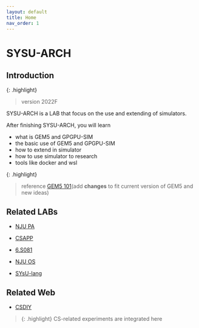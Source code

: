 ```yaml
---
layout: default
title: Home
nav_order: 1
---
```


# SYSU-ARCH

## Introduction

{: .highlight}
> version 2022F

SYSU-ARCH is a LAB that focus on the use and extending of simulators.

After finishing SYSU-ARCH, you will learn
- what is GEM5 and GPGPU-SIM
- the basic use of GEM5 and GPGPU-SIM
- how to extend in simulator 
- how to use simulator to research
- tools like docker and wsl

{: .highlight}
> reference [GEM5 101](https://www.gem5.org/documentation/learning_gem5/gem5_101/)(add **changes** to fit current version of GEM5 and new ideas)

## Related LABs

- [NJU PA](https://ysyx.oscc.cc/docs/ics-pa/)

- [CSAPP](http://www.csapp.cs.cmu.edu/3e/labs.html)

- [6.S081](https://pdos.csail.mit.edu/6.S081/2021/index.html)

- [NJU OS](https://jyywiki.cn/OS/2022/)

- [SYsU-lang](https://github.com/arcsysu/SYsU-lang)

## Related Web

- [CSDIY](https://csdiy.wiki/)

> {: .highlight}
> CS-related experiments are integrated here